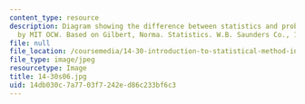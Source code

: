 ```yaml
---
content_type: resource
description: Diagram showing the difference between statistics and probability. (Image
  by MIT OCW. Based on Gilbert, Norma. Statistics. W.B. Saunders Co., 1976.)
file: null
file_location: /coursemedia/14-30-introduction-to-statistical-method-in-economics-spring-2006/14db030c7a7703f7242ed86c233bf6c3_14-30s06.jpg
file_type: image/jpeg
resourcetype: Image
title: 14-30s06.jpg
uid: 14db030c-7a77-03f7-242e-d86c233bf6c3
---
```

